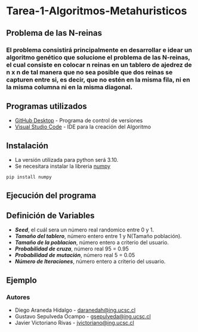 # Tarea-1-Algoritmos-Metahuristicos
## Problema de las N-reinas
### El problema consistirá principalmente en desarrollar e idear un algoritmo genético que solucione el problema de las N-reinas, el cual consiste en colocar n reinas en un tablero de ajedrez de n x n de tal manera que no sea posible que dos reinas se capturen entre si, es decir, que no estén en la misma fila, ni en la misma columna ni en la misma diagonal.

## Programas utilizados 

* [GitHub Desktop](https://desktop.github.com/) - Programa de control de versiones
* [Visual Studio Code](https://visualstudio.microsoft.com/es/) - IDE para la creación del Algoritmo

## Instalación
* La versión utilizada para python será 3.10.
* Se necesitara instalar la libreria [numpy](https://numpy.org/)
 ```
 pip install numpy
 ```

## Ejecución del programa

## Definición de Variables
* ***Seed***, el cuál sera un número real randomico entre 0 y 1.
* ***Tamaño del tablero***, número entero entre 1 y N(Tamaño población).
* ***Tamaño de la poblacion***, número entero a criterio del usuario.
* ***Probabilidad de cruza***, número real 95 = 0.95
* ***Probabilidad de mutación***,  número real 5 = 0.05
* ***Número de Iteraciones***, número entero a criterio del usuario.

## Ejemplo

### Autores
* Diego Araneda Hidalgo - daranedah@ing.ucsc.cl
* Gustavo Sepulveda Ocampo - gsepulveda@ing.ucsc.cl
* Javier Victoriano Rivas - jvictoriano@ing.ucsc.cl

